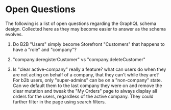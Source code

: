 # Open Questions

The following is a list of open questions regarding the GraphQL schema design.
Collected here as they may become easier to answer as the schema evolves.

1. Do B2B "Users" simply become Storefront "Customers" that happens to have a "role" and "company"?

2. "company.deregisterCustomer" vs "company.deleteCustomer"

3. Is "clear active-company" really a feature? what can users do when they are not acting on behalf of a company, that they can't while they are?
   For b2b users, only "super-admins" can be on a "non-company" state. Can we default them to the last company they were on and remove the clear mutation and tweak the "My Orders" page to always display all orders for the users, regardless of the active company. They could further filter in the page using search filters.
